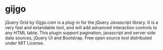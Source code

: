 # gijgo
jQuery Grid by Gijgo.com is a plug-in for the jQuery Javascript library.
It is a very fast and extandable tool,  and will add advanced interaction controls to any HTML table.
This plugin support pagination, javascript and server side data sources, jQuery UI and Bootstrap.
Free open source tool distributed under MIT License.
